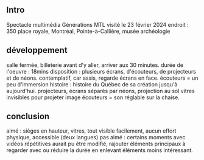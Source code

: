 ## Intro

Spectacle multimédia Générations MTL
visité le 23 février 2024
endroit : 350 place royale, Montréal, Pointe-à-Callière, musée archéologie

## développement

salle fermée, billeterie avant d'y aller, arriver aux 30 minutes. durée de l'oeuvre : 18mins
disposition : plusieurs écrans, d'écouteurs, de projecteurs et de néons.
contemplatif, car assis, regarde écrans en face. écouteurs = un peu d'immersion
histoire : histoire du Québec de sa création jusqu'à aujourd'hui.
projecteurs, écrans séparés par néons, projection au sol
vitres invisibles pour projeter image
écouteurs = son réglable sur la chaise.

## conclusion

aimé : sièges en hauteur, vitres, tout visible facilement, aucun effort physique, accessible (deux langues)
pas aimé : certains moments avec vidéos répétitives aurait pu être modifié, rajouter éléments principaux à regarder avec ou réduire la durée en enlevant éléments moins intéressant.
